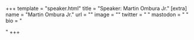 +++
template = "speaker.html"
title = "Speaker: Martin Ombura Jr."
[extra]
  name = "Martin Ombura Jr."
    url = ""
  image = ""
  twitter = " "
  mastodon = " "
  bio = "<p></p>"
+++
